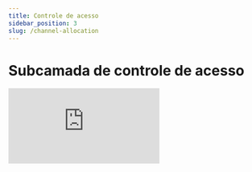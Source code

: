 ```yaml
---
title: Controle de acesso
sidebar_position: 3
slug: /channel-allocation
---
```


# Subcamada de controle de acesso

<div style={{ textAlign: 'center' }}>
    <iframe 
        style={{
            display: 'block',
            margin: 'auto',
            width: '100%',
            height: '50vh',
        }}
        src="https://www.youtube.com/embed/SK5DRAn3d1k" 
        frameborder="0" 
        allowFullScreen>
    </iframe>
</div>
<br/>
